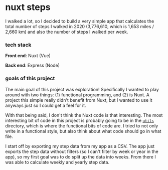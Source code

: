 # nuxt steps

I walked a lot, so I decided to build a very simple app that calculates the total number of steps I walked in 2020 (3,776,610, which is 1,653 miles / 2,660 km) and also the number of steps I walked per week.

### tech stack

**Front end**: Nuxt (Vue)

**Back end**: Express (Node)

### goals of this project

The main goal of this project was exploration! Specifically I wanted to play around with two things: (1) functional programming, and (2) is Nuxt. A project this simple really didn't benefit from Nuxt, but I wanted to use it anyways just so I could get a feel for it.

With that being said, I don't think the Nuxt code is that interesting. The most interesting bit of code in this project is probably going to be in the [`utils`](https://github.com/ivana94/nuxt-steps/tree/main/server/utils) directory, which is where the functional bits of code are. I tried to not only write in a functional style, but also think about what code should go in what file.

I start off by exporting my step data from my app as a CSV. The app just exports the step data without filters (so I can't filter by week or year in the app), so my first goal was to do split up the data into weeks. From there I was able to calculate weekly and yearly step data.
